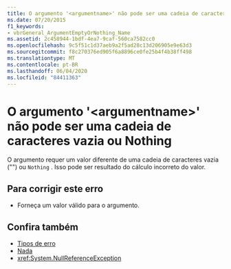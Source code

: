 ```yaml
---
title: O argumento '<argumentname>' não pode ser uma cadeia de caracteres vazia ou Nothing
ms.date: 07/20/2015
f1_keywords:
- vbrGeneral_ArgumentEmptyOrNothing_Name
ms.assetid: 2c458944-1bdf-4ea7-9caf-560ca7582cc0
ms.openlocfilehash: 9c5f51c1d37aeb9a2f5ad28c13d206905e9e63d3
ms.sourcegitcommit: f8c270376ed905f6a8896ce0fe25b4f4b38ff498
ms.translationtype: MT
ms.contentlocale: pt-BR
ms.lasthandoff: 06/04/2020
ms.locfileid: "84411363"
---
```

# <a name="argument-argumentname-cannot-be-an-empty-string-or-nothing"></a>O argumento '\<argumentname>' não pode ser uma cadeia de caracteres vazia ou Nothing
O argumento requer um valor diferente de uma cadeia de caracteres vazia ("") ou `Nothing` . Isso pode ser resultado do cálculo incorreto do valor.  
  
## <a name="to-correct-this-error"></a>Para corrigir este erro  
  
- Forneça um valor válido para o argumento.  
  
## <a name="see-also"></a>Confira também

- [Tipos de erro](../programming-guide/language-features/error-types.md)
- [Nada](../language-reference/nothing.md)
- <xref:System.NullReferenceException>
